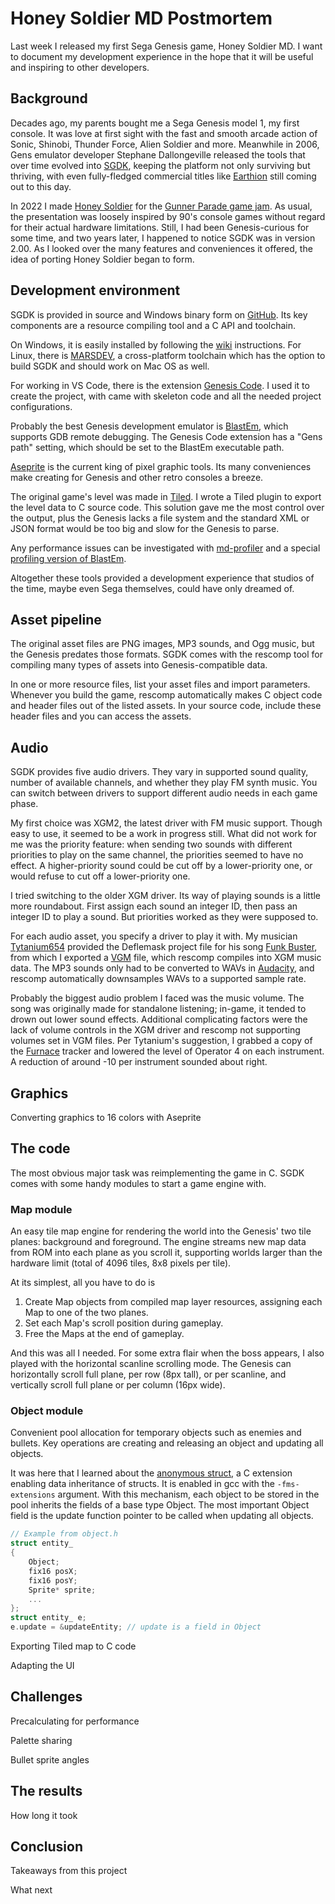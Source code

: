 # Honey Soldier MD Postmortem

Last week I released my first Sega Genesis game, Honey Soldier MD. I want to document my development experience in the hope that it will be useful and inspiring to other developers.

## Background

Decades ago, my parents bought me a Sega Genesis model 1, my first console. It was love at first sight with the fast and smooth arcade action of Sonic, Shinobi, Thunder Force, Alien Soldier and more. Meanwhile in 2006, Gens emulator developer Stephane Dallongeville released the tools that over time evolved into [SGDK](https://github.com/Stephane-D/SGDK), keeping the platform not only surviving but thriving, with even fully-fledged commercial titles like [Earthion](https://twitter.com/yuzokoshiro/status/1813937567743791326) still coming out to this day.

In 2022 I made [Honey Soldier](https://www.ioribranford.com/honeysoldier) for the [Gunner Parade game jam](https://itch.io/jam/gunner-parade-22). As usual, the presentation was loosely inspired by 90's console games without regard for their actual hardware limitations. Still, I had been Genesis-curious for some time, and two years later, I happened to notice SGDK was in version 2.00. As I looked over the many features and conveniences it offered, the idea of porting Honey Soldier began to form.

## Development environment

SGDK is provided in source and Windows binary form on [GitHub](https://github.com/Stephane-D/SGDK). Its key components are a resource compiling tool and a C API and toolchain.

On Windows, it is easily installed by following the [wiki](https://github.com/Stephane-D/SGDK/wiki) instructions. For Linux, there is [MARSDEV](https://github.com/andwn/marsdev), a cross-platform toolchain which has the option to build SGDK and should work on Mac OS as well.

For working in VS Code, there is the extension [Genesis Code](https://marketplace.visualstudio.com/items?itemName=zerasul.genesis-code). I used it to create the project, with came with skeleton code and all the needed project configurations.

Probably the best Genesis development emulator is [BlastEm](https://www.retrodev.com/blastem/), which supports GDB remote debugging. The Genesis Code extension has a "Gens path" setting, which should be set to the BlastEm executable path. 

[Aseprite](https://www.aseprite.org/) is the current king of pixel graphic tools. Its many conveniences make creating for Genesis and other retro consoles a breeze.

The original game's level was made in [Tiled](https://www.mapeditor.org/). I wrote a Tiled plugin to export the level data to C source code. This solution gave me the most control over the output, plus the Genesis lacks a file system and the standard XML or JSON format would be too big and slow for the Genesis to parse.

Any performance issues can be investigated with [md-profiler](https://github.com/Tails8521/md-profiler) and a special [profiling version of BlastEm](https://github.com/Tails8521/blastem).

Altogether these tools provided a development experience that studios of the time, maybe even Sega themselves, could have only dreamed of.

## Asset pipeline

The original asset files are PNG images, MP3 sounds, and Ogg music, but the Genesis predates those formats. SGDK comes with the rescomp tool for compiling many types of assets into Genesis-compatible data.

In one or more resource files, list your asset files and import parameters. Whenever you build the game, rescomp automatically makes C object code and header files out of the listed assets. In your source code, include these header files and you can access the assets.

## Audio

SGDK provides five audio drivers. They vary in supported sound quality, number of available channels, and whether they play FM synth music. You can switch between drivers to support different audio needs in each game phase.

My first choice was XGM2, the latest driver with FM music support. Though easy to use, it seemed to be a work in progress still. What did not work for me was the priority feature: when sending two sounds with different priorities to play on the same channel, the priorities seemed to have no effect. A higher-priority sound could be cut off by a lower-priority one, or would refuse to cut off a lower-priority one.

I tried switching to the older XGM driver. Its way of playing sounds is a little more roundabout. First assign each sound an integer ID, then pass an integer ID to play a sound. But priorities worked as they were supposed to.

For each audio asset, you specify a driver to play it with. My musician [Tytanium654](https://tytanium654.neocities.org/) provided the Deflemask project file for his song [Funk Buster](https://www.youtube.com/watch?v=QGkhsiXLJEg), from which I exported a [VGM](https://vgmrips.net) file, which rescomp compiles into XGM music data. The MP3 sounds only had to be converted to WAVs in [Audacity](https://www.audacityteam.org), and rescomp automatically downsamples WAVs to a supported sample rate.

Probably the biggest audio problem I faced was the music volume. The song was originally made for standalone listening; in-game, it tended to drown out lower sound effects. Additional complicating factors were the lack of volume controls in the XGM driver and rescomp not supporting volumes set in VGM files. Per Tytanium's suggestion, I grabbed a copy of the [Furnace](https://tildearrow.org/furnace/) tracker and lowered the level of Operator 4 on each instrument. A reduction of around -10 per instrument sounded about right.

## Graphics

Converting graphics to 16 colors with Aseprite

## The code

The most obvious major task was reimplementing the game in C. SGDK comes with some handy modules to start a game engine with.

### Map module

An easy tile map engine for rendering the world into the Genesis' two tile planes: background and foreground. The engine streams new map data from ROM into each plane as you scroll it, supporting worlds larger than the hardware limit (total of 4096 tiles, 8x8 pixels per tile).

At its simplest, all you have to do is
1. Create Map objects from compiled map layer resources, assigning each Map to one of the two planes.
2. Set each Map's scroll position during gameplay.
3. Free the Maps at the end of gameplay.

And this was all I needed. For some extra flair when the boss appears, I also played with the horizontal scanline scrolling mode. The Genesis can horizontally scroll full plane, per row (8px tall), or per scanline, and vertically scroll full plane or per column (16px wide).

### Object module

Convenient pool allocation for temporary objects such as enemies and bullets. Key operations are creating and releasing an object and updating all objects.

It was here that I learned about the [anonymous struct](https://learn.microsoft.com/en-us/cpp/cpp/anonymous-class-types?view=msvc-170#anonymous-structs), a C extension enabling data inheritance of structs. It is enabled in gcc with the `-fms-extensions` argument. With this mechanism, each object to be stored in the pool inherits the fields of a base type Object. The most important Object field is the update function pointer to be called when updating all objects.

```c
// Example from object.h
struct entity_
{
    Object;
    fix16 posX;
    fix16 posY;
    Sprite* sprite;
    ...
};
struct entity_ e;
e.update = &updateEntity; // update is a field in Object
```

Exporting Tiled map to C code

Adapting the UI

## Challenges

Precalculating for performance

Palette sharing

Bullet sprite angles

## The results

How long it took

## Conclusion

Takeaways from this project

What next
